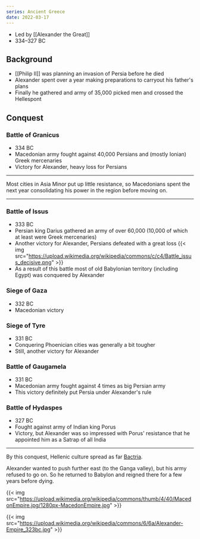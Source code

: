```yaml
---
series: Ancient Greece
date: 2022-03-17
---
```


- Led by [[Alexander the Great]]
- 334–327 BC

## Background
- [[Philip II]] was planning an invasion of Persia before he died
- Alexander spent over a year making preparations to carryout his father's plans
- Finally he gathered and army of 35,000 picked men and crossed the Hellespont

## Conquest
### Battle of Granicus
- 334 BC
- Macedonian army fought against 40,000 Persians and (mostly Ionian) Greek mercenaries
- Victory for Alexander, heavy loss for Persians

---

Most cities in Asia Minor put up little resistance, so Macedonians spent the next year consolidating his power in the region before moving on.

---

### Battle of Issus
- 333 BC
- Persian king Darius gathered an army of over 60,000 (10,000 of which at least were Greek mercenaries)
- Another victory for Alexander, Persians defeated with a great loss
{{< img src="https://upload.wikimedia.org/wikipedia/commons/c/c4/Battle_issus_decisive.png" >}}
- As a result of this battle most of old Babylonian territory (including Egypt) was conquered by Alexander

### Siege of Gaza
- 332 BC
- Macedonian victory

### Siege of Tyre
- 331 BC
- Conquering Phoenician cities was generally a bit tougher
- Still, another victory for Alexander

### Battle of Gaugamela
- 331 BC
- Macedonian army fought against 4 times as big Persian army
- This victory definitely put Persia under Alexander's rule

### Battle of Hydaspes
- 327 BC
- Fought against army of Indian king Porus
- Victory, but Alexander was so impressed with Porus' resistance that he appointed him as a Satrap of all India

---

By this conquest, Hellenic culture spread as far [Bactria](https://en.wikipedia.org/wiki/Bactria).

Alexander wanted to push further east (to the Ganga valley), but his army refused to go on. So he returned to Babylon and reigned there for a few years before dying.

{{< img src="https://upload.wikimedia.org/wikipedia/commons/thumb/4/40/MacedonEmpire.jpg/1280px-MacedonEmpire.jpg" >}}


{{< img src="https://upload.wikimedia.org/wikipedia/commons/6/6a/Alexander-Empire_323bc.jpg" >}}
